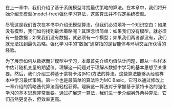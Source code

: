 在上一章中，我们介绍了基于系统模型寻找最优策略的算法。在本章中，我们将开始介绍无模型(model-free)强化学习算法，这些算法并不假定系统模型。

尽管这是我们首次在本书中介绍无模型算法，但我们必须填补一个知识空白：如果没有模型，我们如何找到最优策略呢？其理念很简单：如果我们没有模型，就必须有一些数据；如果我们没有数据，就必须有一个模型；如果我们两者都没有，我们就无法找到最优策略。强化学习中的“数据”通常指的是智能体与环境交互所获得的经验。

为了展示如何从数据而非模型中学习，本章首先介绍均值估计问题，即从一些样本中估计随机变量的期望值。理解这一问题对于理解从数据中学习的基本思想至关重要。然后，我们介绍三种基于蒙特卡洛(MC)方法的算法。这些算法能够从经验样本中学习最优策略。第一个也是最简单的算法称为MC Basic，它可以通过修改上一章介绍的策略迭代算法而轻松获得。理解这一算法对于掌握基于蒙特卡洛的强化学习的基本思想非常重要。通过扩展这一算法，我们进一步介绍另外两种算法，它们虽然更复杂，但效率更高。
